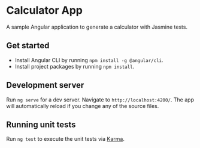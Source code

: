 # Calculator App

A sample Angular application to generate a calculator with Jasmine tests.

## Get started

* Install Angular CLI by running `npm install -g @angular/cli`.
* Install project packages by running `npm install`.


## Development server

Run `ng serve` for a dev server. Navigate to `http://localhost:4200/`. The app will automatically reload if you change any of the source files.


## Running unit tests

Run `ng test` to execute the unit tests via [Karma](https://karma-runner.github.io).

